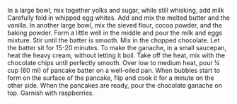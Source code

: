 In a large bowl, mix together yolks and sugar, while still whisking, add milk
Carefully fold in whipped egg whites.
Add and mix the melted butter and the vanilla.
In another large bowl, mix the sieved flour, cocoa powder, and the baking powder.
Form a little well in the middle and pour the milk and eggs mixture. Stir until the batter is smooth.
Mix in the chopped chocolate. Let the batter sit for 15-20 minutes.
To make the ganache, in a small saucepan, heat the heavy cream, without letting it boil.
Take off the heat, mix with the chocolate chips until perfectly smooth.
Over low to medium heat, pour ¼ cup (60 ml) of pancake batter on a well-oiled pan.
When bubbles start to form on the surface of the pancake, flip and cook it for a minute on the other side.
When the pancakes are ready, pour the chocolate ganache on top.
Garnish with raspberries.